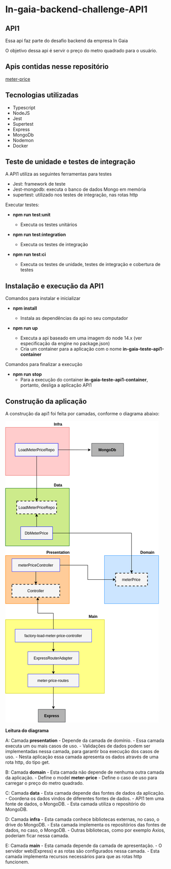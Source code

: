 # In-gaia-backend-challenge-**API1**

## API1

Essa api faz parte do desafio backend da empresa In Gaia

O objetivo dessa api é servir o preço do metro quadrado para o usuário.

## Apis contidas nesse repositório

[meter-price](./requirements/meter-price.md)

## Tecnologias utilizadas

  - Typescript
  - NodeJS
  - Jest
  - Supertest
  - Express
  - MongoDb
  - Nodemon
  - Docker

## Teste de unidade e testes de integração

A API1 utiliza as seguintes ferramentas para testes

  - Jest: framework de teste
  - Jest-mongodb: executa o  banco de dados Mongo em memória
  - supertest: utilizado nos testes de integração, nas rotas http

Executar testes: 

  - **npm run test:unit**
    - Executa os testes unitários

  - **npm run test:integration**
    - Executa os testes de integração

  - **npm run test:ci**
    - Executa os testes de unidade, testes de integração e cobertura de testes

## Instalação e execução da API1

Comandos para instalar e inicializar

 - **npm install**
   - Instala as dependências da api no seu computador
 
 - **npm run up**
   - Executa a api baseado em uma imagem do node 14.x (ver especificação da engine no package.json)
   - Cria um container para a aplicação com o nome **in-gaia-teste-api1-container**
  
Comandos para finalizar a execução

  - **npm run stop**
    - Para a execução do container **in-gaia-teste-api1-container**, portanto, desliga a aplicação API1

## Construção da aplicação

A construção da api1 foi feita por camadas, conforme o diagrama abaixo: 

[![alt text](./public/img/api1-arch-diagram.png "Veja o diagrama no draw.io")](https://drive.google.com/file/d/1zsaOih1rj_u8vJYxNeGPnNlu8J2ualaG/view?usp=sharing)

**Leitura do diagrama**

A: Camada **presentation**
    - Depende da camada de domínio.
    - Essa camada executa um ou mais casos de uso.
    - Validações de dados podem ser implementadas nessa camada, para garantir boa execução dos casos de uso.
    - Nesta aplicação essa camada apresenta os dados através de uma rota http, do tipo get.

B: Camada **domain**
    - Esta camada não depende de nenhuma outra camada da aplicação.
    - Define o model __meter-price__
    - Define o caso de uso para carregar o preço do metro quadrado.
  
C: Camada **data**
    - Esta camada depende das fontes de dados da aplicação.
    - Coordena os dados vindos de diferentes fontes de dados.
    - API1 tem uma fonte de dados, o MongoDB.
    - Esta camada utiliza o repositório do MongoDB.

D: Camada **infra**
    - Esta camada conhece bibliotecas externas, no caso, o drive do MongoDB.
    - Esta camada implementa os repositórios das fontes de dados, no caso, o MongoDB.
    - Outras bibliotecas, como por exemplo Axios, poderiam ficar nessa camada.
  
E: Camada **main**
    - Esta camada depende da camada de apresentação.
    - O servidor web(Express) e as rotas são configurados nessa camada.
    - Esta camada implementa recursos necessários para que as rotas http funcionem.
